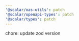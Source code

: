 ```yaml
---
'@scalar/oas-utils': patch
'@scalar/openapi-types': patch
'@scalar/types': patch
---
```


chore: update zod version
